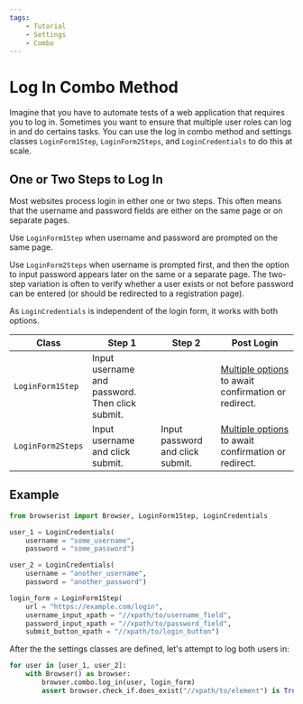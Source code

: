 ```yaml
---
tags:
    - Tutorial
    - Settings
    - Combo
---
```


# Log In Combo Method
Imagine that you have to automate tests of a web application that requires you to log in. Sometimes you want to ensure that multiple user roles can log in and do certains tasks. You can use the log in combo method and settings classes `LoginForm1Step`, `LoginForm2Steps`, and `LoginCredentials` to do this at scale.

## One or Two Steps to Log In
Most websites process login in either one or two steps. This often means that the username and password fields are either on the same page or on separate pages.

Use `LoginForm1Step` when username and password are prompted on the same page.

Use `LoginForm2Steps` when username is prompted first, and then the option to input password appears later on the same or a separate page. The two-step variation is often to verify whether a user exists or not before password can be entered (or should be redirected to a registration page).

As `LoginCredentials` is independent of the login form, it works with both options.

| Class | Step 1 | Step 2 | Post Login |
| ----- | ------ | ------ | ---------- |
| `LoginForm1Step` | Input username and password. Then click submit. | | [Multiple options](../../reference/browser/combo.md#loginform1step) to await confirmation or redirect. |
| `LoginForm2Steps` | Input username and click submit. | Input password and click submit. | [Multiple options](../../reference/browser/combo.md#loginform2steps) to await confirmation or redirect. |

## Example
```python linenums="1"
from browserist import Browser, LoginForm1Step, LoginCredentials

user_1 = LoginCredentials(
    username = "some_username",
    password = "some_password")

user_2 = LoginCredentials(
    username = "another_username",
    password = "another_password")

login_form = LoginForm1Step(
    url = "https://example.com/login",
    username_input_xpath = "//xpath/to/username_field",
    password_input_xpath = "//xpath/to/password_field",
    submit_button_xpath = "//xpath/to/login_button")

```

After the the settings classes are defined, let's attempt to log both users in:

```python title="" linenums="17"
for user in [user_1, user_2]:
    with Browser() as browser:
        browser.combo.log_in(user, login_form)
        assert browser.check_if.does_exist("//xpath/to/element") is True
```
